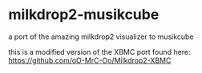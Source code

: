 # milkdrop2-musikcube
a port of the amazing milkdrop2 visualizer to musikcube

this is a modified version of the XBMC port found here: https://github.com/oO-MrC-Oo/Milkdrop2-XBMC
